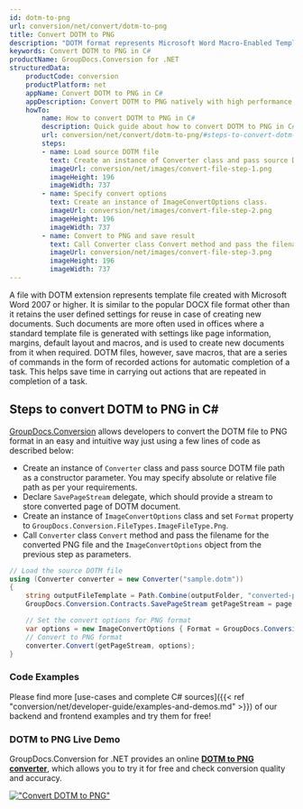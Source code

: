 ```yaml
---
id: dotm-to-png
url: conversion/net/convert/dotm-to-png
title: Convert DOTM to PNG
description: "DOTM format represents Microsoft Word Macro-Enabled Template with .dotm extension. Learn how to convert DOTM to PNG file programmatically in C# language using GroupDocs.Conversion for .NET library."
keywords: Convert DOTM to PNG in C#
productName: GroupDocs.Conversion for .NET
structuredData:
    productCode: conversion
    productPlatform: net
    appName: Convert DOTM to PNG in C#
    appDescription: Convert DOTM to PNG natively with high performance using C# language and server side GroupDocs.Conversion for .NET APIs, without the use of any software like Microsoft or Open Office.
    howTo:
        name: How to convert DOTM to PNG in C# 
        description: Quick guide about how to convert DOTM to PNG in C# with high performance and accuracy.
        url: conversion/net/convert/dotm-to-png/#steps-to-convert-dotm-to-png-in-c
        steps:
        - name: Load source DOTM file 
          text: Create an instance of Converter class and pass source DOTM file path as a constructor parameter. You may specify absolute or relative file path as per your requirements. 
          imageUrl: conversion/net/images/convert-file-step-1.png
          imageHeight: 196
          imageWidth: 737
        - name: Specify convert options 
          text: Create an instance of ImageConvertOptions class.
          imageUrl: conversion/net/images/convert-file-step-2.png
          imageHeight: 196
          imageWidth: 737
        - name: Convert to PNG and save result 
          text: Call Converter class Convert method and pass the filename for the converted HTML file and the ImageConvertOptions object from the previous step as parameters.
          imageUrl: conversion/net/images/convert-file-step-3.png
          imageHeight: 196
          imageWidth: 737
---
```


A file with DOTM extension represents template file created with Microsoft Word 2007 or higher. It is similar to the popular DOCX file format other than it retains the user defined settings for reuse in case of creating new documents. Such documents are more often used in offices where a standard template file is generated with settings like page information, margins, default layout and macros, and is used to create new documents from it when required. DOTM files, however, save macros, that are a series of commands in the form of recorded actions for automatic completion of a task. This helps save time in carrying out actions that are repeated in completion of a task.

## Steps to convert DOTM to PNG in C#

[GroupDocs.Conversion](https://products.groupdocs.com/conversion/net) allows developers to convert the DOTM file to PNG format in an easy and intuitive way just using a few lines of code as described below:

* Create an instance of `Converter` class and pass source DOTM file path as a constructor parameter. You may specify absolute or relative file path as per your requirements. 
* Declare `SavePageStream` delegate, which should provide a stream to store converted page of DOTM document.
* Create an instance of `ImageConvertOptions` class and set `Format` property to `GroupDocs.Conversion.FileTypes.ImageFileType.Png`.
* Call `Converter` class `Convert` method and pass the filename for the converted PNG file and the `ImageConvertOptions` object from the previous step as parameters.

```csharp
// Load the source DOTM file
using (Converter converter = new Converter("sample.dotm"))
{
    string outputFileTemplate = Path.Combine(outputFolder, "converted-page-{0}.png");
    GroupDocs.Conversion.Contracts.SavePageStream getPageStream = page => new FileStream(string.Format(outputFileTemplate, page), FileMode.Create);

    // Set the convert options for PNG format
    var options = new ImageConvertOptions { Format = GroupDocs.Conversion.FileTypes.ImageFileType.Png };   
    // Convert to PNG format
    converter.Convert(getPageStream, options);
}
```

### Code Examples

Please find more [use-cases and complete C# sources]({{< ref "conversion/net/developer-guide/examples-and-demos.md" >}}) of our backend and frontend examples and try them for free!

### DOTM to PNG Live Demo

GroupDocs.Conversion for .NET provides an online [**DOTM to PNG converter**](https://products.groupdocs.app/conversion/dotm-to-png), which allows you to try it for free and check conversion quality and accuracy.

[!["Convert DOTM to PNG"](conversion/net/images/convert-to-png/convert-dotm-to-png.png)](https://products.groupdocs.app/conversion/dotm-to-png)